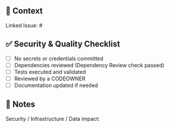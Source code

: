 ## 🎯 Context
Linked Issue: #

## ✅ Security & Quality Checklist
- [ ] No secrets or credentials committed  
- [ ] Dependencies reviewed (Dependency Review check passed)  
- [ ] Tests executed and validated  
- [ ] Reviewed by a CODEOWNER  
- [ ] Documentation updated if needed  

## 🧩 Notes
Security / Infrastructure / Data impact:
